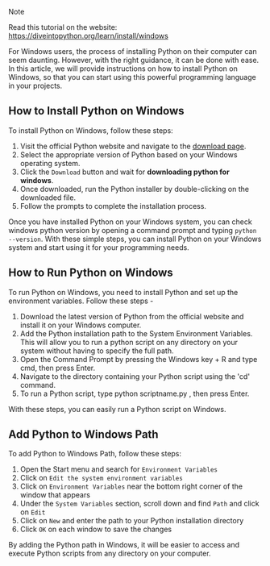 > [!NOTE]
> Read this tutorial on the website: https://diveintopython.org/learn/install/windows

For Windows users, the process of installing Python on their computer can seem daunting. However, with the right guidance, it can be done with ease. In this article, we will provide instructions on how to install Python on Windows, so that you can start using this powerful programming language in your projects.  
  
## How to Install Python on Windows  

To install Python on Windows, follow these steps:

1. Visit the official Python website and navigate to the [download page](https://www.python.org/downloads/).
2. Select the appropriate version of Python based on your Windows operating system. 
3. Click the `Download` button and wait for **downloading python for windows**.
4. Once downloaded, run the Python installer by double-clicking on the downloaded file. 
4. Follow the prompts to complete the installation process.

Once you have installed Python on your Windows system, you can check windows python version by opening a command prompt and typing `python --version`.
With these simple steps, you can install Python on your Windows system and start using it for your programming needs.  
  
## How to Run Python on Windows  

To run Python on Windows, you need to install Python and set up the environment variables. Follow these steps - 
1. Download the latest version of Python from the official website and install it on your Windows computer.
2. Add the Python installation path to the System Environment Variables. This will allow you to run a python script on any directory on your system without having to specify the full path.
3. Open the Command Prompt by pressing the Windows key + R and type cmd, then press Enter.
4. Navigate to the directory containing your Python script using the 'cd' command.
5. To run a Python script, type python scriptname.py , then press Enter.

With these steps, you can easily run a Python script on Windows.

## Add Python to Windows Path   

To add Python to Windows Path, follow these steps:

1. Open the Start menu and search for `Environment Variables`
2. Click on `Edit the system environment variables`
3. Click on `Environment Variables` near the bottom right corner of the window that appears
4. Under the `System Variables` section, scroll down and find `Path` and click on `Edit`
5. Click on `New` and enter the path to your Python installation directory
6. Click `OK` on each window to save the changes

By adding the Python path in Windows, it will be easier to access and execute Python scripts from any directory on your computer.  
